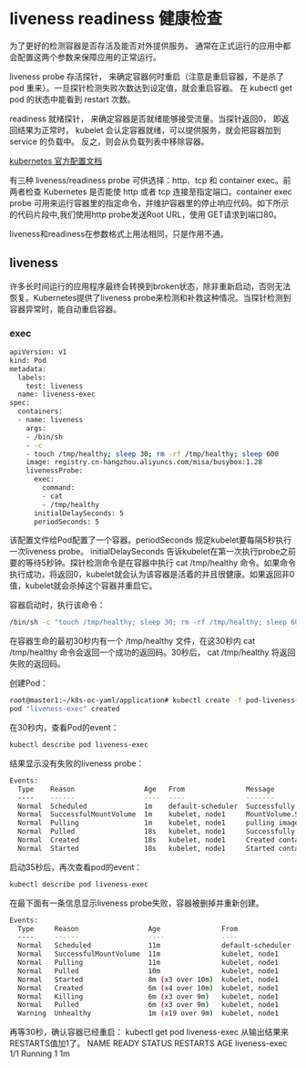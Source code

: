 # liveness readiness 健康检查

为了更好的检测容器是否存活及能否对外提供服务。 通常在正式运行的应用中都会配置这两个参数来保障应用的正常运行。

liveness probe  存活探针， 来确定容器何时重启（注意是重启容器，不是杀了pod 重来）。一旦探针检测失败次数达到设定值，就会重启容器。 在 kubectl get pod 的状态中能看到 restart 次数。

readiness 就绪探针， 来确定容器是否就绪能够接受流量。当探针返回0， 即返回结果为正常时， kubelet 会认定容器就绪，可以提供服务，就会把容器加到 service 的负载中。 反之，则会从负载列表中移除容器。

[kubernetes 官方配置文档](https://kubernetes.io/docs/tasks/configure-pod-container/configure-liveness-readiness-probes/)

有三种 liveness/readiness probe 可供选择：http、tcp 和 container exec。前两者检查 Kubernetes 是否能使 http 或者 tcp 连接至指定端口。container exec probe 可用来运行容器里的指定命令，并维护容器里的停止响应代码。如下所示的代码片段中,我们使用http probe发送Root URL，使用 GET请求到端口80。

liveness和readiness在参数格式上用法相同，只是作用不通。

## liveness

许多长时间运行的应用程序最终会转换到broken状态，除非重新启动，否则无法恢复。Kubernetes提供了liveness probe来检测和补救这种情况。当探针检测到容器异常时，能自动重启容器。

### exec

```bash
apiVersion: v1
kind: Pod
metadata:
  labels:
    test: liveness
  name: liveness-exec
spec:
  containers:
  - name: liveness
    args:
    - /bin/sh
    - -c
    - touch /tmp/healthy; sleep 30; rm -rf /tmp/healthy; sleep 600
    image: registry.cn-hangzhou.aliyuncs.com/misa/busybox:1.28
    livenessProbe:
      exec:
        command:
        - cat
        - /tmp/healthy
      initialDelaySeconds: 5
      periodSeconds: 5

```

该配置文件给Pod配置了一个容器。periodSeconds 规定kubelet要每隔5秒执行一次liveness probe。 initialDelaySeconds 告诉kubelet在第一次执行probe之前要的等待5秒钟。探针检测命令是在容器中执行 cat /tmp/healthy 命令。如果命令执行成功，将返回0，kubelet就会认为该容器是活着的并且很健康。如果返回非0值，kubelet就会杀掉这个容器并重启它。

容器启动时，执行该命令：

```bash
/bin/sh -c "touch /tmp/healthy; sleep 30; rm -rf /tmp/healthy; sleep 600"

```

在容器生命的最初30秒内有一个 /tmp/healthy 文件，在这30秒内 cat /tmp/healthy 命令会返回一个成功的返回码。30秒后， cat /tmp/healthy 将返回失败的返回码。

创建Pod：

```bash
root@master1:~/k8s-oc-yaml/application# kubectl create -f pod-liveness-exec.yaml 
pod "liveness-exec" created
```

在30秒内，查看Pod的event：

```bash
kubectl describe pod liveness-exec
```

结果显示没有失败的liveness probe：

```bash
Events:
  Type    Reason                 Age   From               Message
  ----    ------                 ----  ----               -------
  Normal  Scheduled              1m    default-scheduler  Successfully assigned liveness-exec to node1
  Normal  SuccessfulMountVolume  1m    kubelet, node1     MountVolume.SetUp succeeded for volume "default-token-8lv8j"
  Normal  Pulling                1m    kubelet, node1     pulling image "registry.cn-hangzhou.aliyuncs.com/misa/busybox:1.28"
  Normal  Pulled                 18s   kubelet, node1     Successfully pulled image "registry.cn-hangzhou.aliyuncs.com/misa/busybox:1.28"
  Normal  Created                18s   kubelet, node1     Created container
  Normal  Started                18s   kubelet, node1     Started container
```

启动35秒后，再次查看pod的event：

```bash
kubectl describe pod liveness-exec
```

在最下面有一条信息显示liveness probe失败，容器被删掉并重新创建。

```bash
Events:
  Type     Reason                 Age               From               Message
  ----     ------                 ----              ----               -------
  Normal   Scheduled              11m               default-scheduler  Successfully assigned liveness-exec to node1
  Normal   SuccessfulMountVolume  11m               kubelet, node1     MountVolume.SetUp succeeded for volume "default-token-8lv8j"
  Normal   Pulling                11m               kubelet, node1     pulling image "registry.cn-hangzhou.aliyuncs.com/misa/busybox:1.28"
  Normal   Pulled                 10m               kubelet, node1     Successfully pulled image "registry.cn-hangzhou.aliyuncs.com/misa/busybox:1.28"
  Normal   Started                8m (x3 over 10m)  kubelet, node1     Started container
  Normal   Created                6m (x4 over 10m)  kubelet, node1     Created container
  Normal   Killing                6m (x3 over 9m)   kubelet, node1     Killing container with id docker://liveness:Container failed liveness probe.. Container will be killed and recreated.
  Normal   Pulled                 6m (x3 over 9m)   kubelet, node1     Container image "registry.cn-hangzhou.aliyuncs.com/misa/busybox:1.28" already present on machine
  Warning  Unhealthy              1m (x19 over 9m)  kubelet, node1     Liveness probe failed: cat: can't open '/tmp/healthy': No such file or directory
 ```

再等30秒，确认容器已经重启：
kubectl get pod liveness-exec
从输出结果来RESTARTS值加1了。
NAME            READY     STATUS    RESTARTS   AGE
liveness-exec   1/1       Running   1          1m





